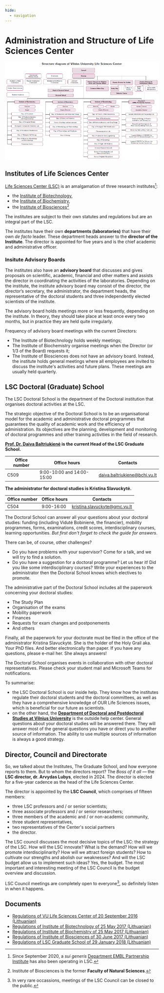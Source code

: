 ```yaml
---
hide:
  - navigation
---
```


# Administration and Structure of Life Sciences Center

![Structure of Life Sciences Center](./assets/lsc-structure.png)

## Institutes of Life Sciences Center

[Life Sciences Center (LSC)](https://www.gmc.vu.lt/en/about/structure) is an amalgamation of three research institutes[^embl]:

- the [Institute of Biotechnology](https://www.gmc.vu.lt/en/ibt),
- the [Institute of Biochemistry](https://www.gmc.vu.lt/en/ibch), 
- the [Institute of Biosciences](https://www.gmc.vu.lt/en/ibs)[^ibs]

[^embl]: Since September 2020, a *sui generis*
[Department EMBL Partnership Institute](https://www.gmc.vu.lt/en/lsc-embl) has also been operating in LSC. 
[^ibs]: Institute of Biosciences is the former **Faculty of Natural Sciences**. 

The institutes are subject to their own statutes and regulations but are an integral part of the LSC.

The institutes have their own **departments (laboratories)** that have their own *de facto* leader.
These department heads answer to the **director of the Institute**. The director is appointed for
five years and is the chief academic and administrative officer. 

### Insitute Advisory Boards

The institutes also have an **advisory board** that discusses and gives
proposals on scientific, academic, financial and
other matters and assists the director in coordinating the activities of the laboratories.
Depending on the institute, the institute advisory board may consist of the director, the
director‘s secretary, the administrator, the department heads, the representative of the
doctoral students and three independently elected scientists of the institute.

The advisory board holds meetings more or less frequently, depending on the institute. In
theory, they should take place at least once every two months, but in practice they are held
quite irregularly. 

Frequency of advisory board meetings with the current Directors: 

- The Institute of Biotechnology holds weekly meetings;
- The Institute of Biochemistry organise meetings when the Director (or 1/3 of the Board) requests it;
- The Institute of Biosciences does not have an advisory board. Instead, the institute holds
    general meetings where all employees are invited to discuss the institute's activities and
    future plans. These meetings are usually held quarterly.

## LSC Doctoral (Graduate) School

The LSC Doctoral School is the department of the Doctoral institution that organises doctoral
activities at the LSC. 

The strategic objective of the Doctoral School is to be an organisational
model for the academic and administrative doctoral programmes that guarantees the quality
of academic work and the efficiency of administration. 
Its objectives are the planning, development and monitoring of doctoral programmes and
other training activities in the field of research.

**<u>Prof. Dr. Daiva Baltriukienė</u> is the current Head of the LSC Graduate School.**


| Office number | Office hours | Contacts |
| --- | --- | --- |
| C509 | 9:00-10:00 and 14:00-15:00 | <daiva.baltriukiene@bchi.vu.lt> |


**The administrator for doctoral studies is Kristina Slavuckytė.**


| Office number | Office hours | Contacts |
| --- | --- | --- |
| C504 | 9:00-16:00 | <kristina.slavuckyte@gmc.vu.lt> |


The Doctoral School can answer all your questions about your doctoral studies: funding
(including Vidutė Bobinienė, the financier), mobility programmes, forms, examinations, credit
scores, interdisciplinary courses, learning opportunities. *But first don't forget to check the guide for answers*. 

There can be, of course, other challenges?

- Do you have problems with your
supervisor? Come for a talk, and we will try to find a solution.
- Do you have a suggestion for a
doctoral programme? Let us hear it! Did you like some interdisciplinary courses? Write your
experiences to the administrator then the Doctoral School knows which electives to promote.

The administrative part of the Doctoral School includes all the paperwork concerning your
doctoral studies:

- The Study Plan
- Organisation of the exams
- Mobility paperwork
- Finances
- Requests for exam changes and postponements
- And others

Finally, all the paperwork for your doctorate must be filed in the office of the administrator
Kristina Slavuckytė. She is the holder of the Holy Grail aka. Your PhD files. And better
electronically than paper. If you have any questions, please e-mail her. She always
answers!

The Doctoral School organises events in collaboration with other doctoral representatives.
Please check your student mail and Microsoft Teams for notifications.

To summarise: 

- the LSC Doctoral School is our inside help. They know how the institutes
regulate their doctoral students and the doctoral committees, as well as they have a
comprehensive knowledge of OUR Life Sciences issues, which is beneficial for our future as
scientists.
- on the other hand, the **[Department of Doctoral and Postdoctoral Studies at Vilnius University](/en/contacts/#vu-doctoral-and-postdoctoral-studies-department)** is the outside help center. 
General questions about your doctoral studies will be answered there. 
They will answer most of the general questions you have or direct you to another source of information. 
The ability to use multiple sources of information is always a good strategy.

## Director, Council and Directorate

So, we talked about the Institutes, The Graduate School, and how everyone reports to them.
But to whom the directors report? The *Boss of it all* — the **LSC director, dr. Arvydas Lubys**, elected in 2024. The director is elected for a five-year cadence as the
head of the Life Sciences Center. 

The director is appointed by the **LSC Council**, which
comprises of fifteen members: 

- three LSC professors and / or senior scientists;
- three associate professors and / or senior researchers;
- three members of the academic and / or
non-academic community, 
- three student representatives, 
- two representatives of the Center's social partners 
- the director.

The LSC council discusses the most decisive topics of the LSC: the strategy of the LSC. How will the LSC
innovate? What is the demand? How will we promote interdisciplinarity? How will we attract
foreign students? How to cultivate our strengths and abolish our weaknesses? And will the
LSC budget allow us to implement such ideas? Yes, the budget. The most important and
interesting meeting of the LSC Council is the budget overview and discussion. 

LSC Council meetings are completely open to everyone[^closed-council], so definitely listen in when it happens.

[^closed-council]: In very rare occassions, meetings of the LSC Council can be closed to the public.

## Documents

- [Regulations of VU Life Sciences Center of 20 September 2016 (Lithuanian)](https://www.gmc.vu.lt/images/Apie_GMC/Darbo_pasiulymams/GMC_nuostatai_SUVESTINE_REDAKCIJA_2020-11-18_SPN-77-pdf.pdf)
- [Regulations of Institute of Biotechnology of 25 May 2017 (Lithuanian)](https://www.gmc.vu.lt/images/VU_GMC_Biotechnologijos_instituto_nuostatai.pdf)
- [Regulations of Institute of Biochemistry of 25 May 2017 (Lithuanian)](https://www.gmc.vu.lt/images/VU_GMC_Biochemijos_instituto_nuostatai.pdf)
- [Regulations of Institute of Biosciences of 30 June 2017 (Lithuanian)](https://www.gmc.vu.lt/images/protokolas_nr_600000-tp-10_priedas_1.pdf)
- [Regulations of LSC Graduate School of 29 January 2018 (Lithuanian)](https://www.gmc.vu.lt/images/VU_GMC_Doktoranturos_mokyklos_nuostatai.pdf)

